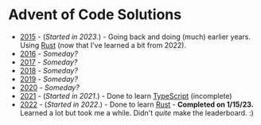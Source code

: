 # Advent of Code Solutions

* [2015](https://adventofcode.com/2015) - (_Started in 2023_.) - Going back and doing (much) earlier years.  Using [Rust](https://www.rust-lang.org/) (now that I've learned a bit from 2022).
* [2016](https://adventofcode.com/2016) - _Someday?_
* [2017](https://adventofcode.com/2017) - _Someday?_
* [2018](https://adventofcode.com/2018) - _Someday?_
* [2019](https://adventofcode.com/2019) - _Someday?_
* [2020](https://adventofcode.com/2020) - _Someday?_
* [2021](https://adventofcode.com/2021) - (_Started in 2021_.) - Done to learn [TypeScript](https://www.typescriptlang.org/) (incomplete)
* [2022](https://adventofcode.com/2022) - (_Started in 2022_.) - Done to learn [Rust](https://www.rust-lang.org/) - **Completed on 1/15/23.**  Learned a lot but took me a while.  Didn't *quite* make the leaderboard.  :) 
